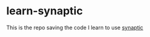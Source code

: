 # learn-synaptic

This is the repo saving the code I learn to use [synaptic](https://github.com/cazala/synaptic)